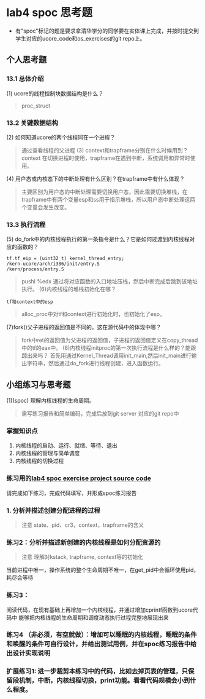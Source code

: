 # lab4 spoc 思考题

- 有"spoc"标记的题是要求拿清华学分的同学要在实体课上完成，并按时提交到学生对应的ucore_code和os_exercises的git repo上。

## 个人思考题

### 13.1 总体介绍

(1) ucore的线程控制块数据结构是什么？
> proc_struct

### 13.2 关键数据结构

(2) 如何知道ucore的两个线程同在一个进程？
> 通过查看线程的父进程
(3) context和trapframe分别在什么时候用到？
> context 在切换进程时使用，trapframe在遇到中断，系统调用和异常时使用。

(4) 用户态或内核态下的中断处理有什么区别？在trapframe中有什么体现？
> 主要区别为用户态的中断处理需要切换用户态，因此需要切换堆栈，在trapframe中有两个变量esp和ss用于指示堆栈，所以用户态中断处理这两个变量会发生改变。

### 13.3 执行流程

(5) do_fork中的内核线程执行的第一条指令是什么？它是如何过渡到内核线程对应的函数的？
```
tf.tf_eip = (uint32_t) kernel_thread_entry;
/kern-ucore/arch/i386/init/entry.S
/kern/process/entry.S
```
> pushl %edx 通过将对应函数的入口地址压栈，然后中断完成后跳到该地址执行。
(6)内核线程的堆栈初始化在哪？
```
tf和context中的esp
```
> alloc_proc中对tf和context进行初始化时，也初始化了esp。

(7)fork()父子进程的返回值是不同的。这在源代码中的体现中哪？
> fork中ret的返回值为父进程的返回值，子进程的返回值定义在copy_thread中的tf的eax中。
(8)内核线程initproc的第一次执行流程是什么样的？能跟踪出来吗？
> 首先用通过Kernel_Thread调用init_main,然后init_main进行输出字符串，然后通过do_fork进行线程创建，进入函数运行。
## 小组练习与思考题

(1)(spoc) 理解内核线程的生命周期。

> 需写练习报告和简单编码，完成后放到git server 对应的git repo中

### 掌握知识点
1. 内核线程的启动、运行、就绪、等待、退出
2. 内核线程的管理与简单调度
3. 内核线程的切换过程

### 练习用的[lab4 spoc exercise project source code](https://github.com/chyyuu/ucore_lab/tree/master/related_info/lab4/lab4-spoc-discuss)


请完成如下练习，完成代码填写，并形成spoc练习报告

### 1. 分析并描述创建分配进程的过程

> 注意 state、pid、cr3，context，trapframe的含义

### 练习2：分析并描述新创建的内核线程是如何分配资源的

> 注意 理解对kstack, trapframe, context等的初始化


当前进程中唯一，操作系统的整个生命周期不唯一，在get_pid中会循环使用pid，耗尽会等待

### 练习3：

阅读代码，在现有基础上再增加一个内核线程，并通过增加cprintf函数到ucore代码中
能够把内核线程的生命周期和调度动态执行过程完整地展现出来

### 练习4 （非必须，有空就做）：增加可以睡眠的内核线程，睡眠的条件和唤醒的条件可自行设计，并给出测试用例，并在spoc练习报告中给出设计实现说明

### 扩展练习1: 进一步裁剪本练习中的代码，比如去掉页表的管理，只保留段机制，中断，内核线程切换，print功能。看看代码规模会小到什么程度。
